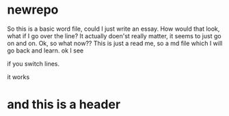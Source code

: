 # newrepo

So this is a basic word file, could I just write an essay. How would that look, what if I go over the line? It actually doen'st really matter, it seems to just go on and on. Ok, so what now?? This is just a read me, so a md file which I will go back and learn. 
ok
I see

if you switch lines. 


it works 

# and this is a header 
